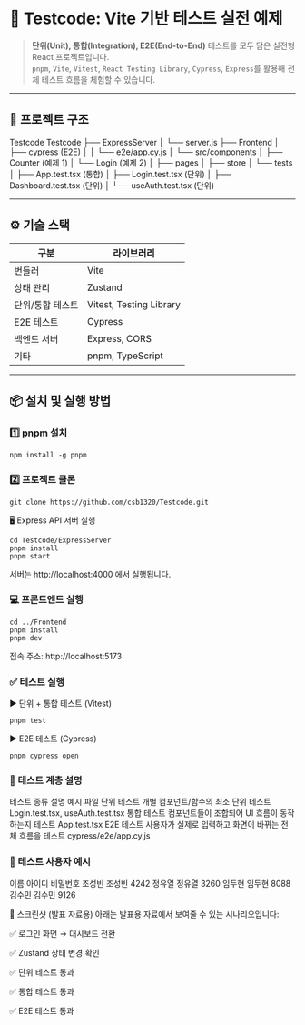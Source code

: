 # 🧪 Testcode: Vite 기반 테스트 실전 예제

> **단위(Unit), 통합(Integration), E2E(End-to-End)** 테스트를 모두 담은 실전형 React 프로젝트입니다.  
> `pnpm`, `Vite`, `Vitest`, `React Testing Library`, `Cypress`, `Express`를 활용해 전체 테스트 흐름을 체험할 수 있습니다.

---

## 📁 프로젝트 구조

Testcode
Testcode
├── ExpressServer
│   └── server.js
├── Frontend
│   ├── cypress (E2E)
│   │   └── e2e/app.cy.js
│   └── src/components
│       ├── Counter (예제 1)
│       └── Login (예제 2)
│           ├── pages
│           ├── store
│           └── tests
│               ├── App.test.tsx (통합)
│               ├── Login.test.tsx (단위)
│               ├── Dashboard.test.tsx (단위)
│               └── useAuth.test.tsx (단위)


---

## ⚙️ 기술 스택

| 구분            | 라이브러리                           |
|----------------|--------------------------------------|
| 번들러          | Vite                                 |
| 상태 관리       | Zustand                              |
| 단위/통합 테스트 | Vitest, Testing Library              |
| E2E 테스트      | Cypress                              |
| 백엔드 서버     | Express, CORS                        |
| 기타           | pnpm, TypeScript                     |

---

## 📦 설치 및 실행 방법

### 1️⃣ pnpm 설치

```
npm install -g pnpm
```


### 2️⃣ 프로젝트 클론
```
git clone https://github.com/csb1320/Testcode.git
```

🖥 Express API 서버 실행
```
cd Testcode/ExpressServer
pnpm install
pnpm start
```

서버는 http://localhost:4000 에서 실행됩니다.

### 💻 프론트엔드 실행
```
cd ../Frontend
pnpm install
pnpm dev
```

접속 주소: http://localhost:5173

### ✅ 테스트 실행
▶ 단위 + 통합 테스트 (Vitest)
```
pnpm test
```
▶ E2E 테스트 (Cypress)
```
pnpm cypress open
```

### 🧪 테스트 계층 설명
테스트 종류	설명	예시 파일
단위 테스트	개별 컴포넌트/함수의 최소 단위 테스트	Login.test.tsx, useAuth.test.tsx
통합 테스트	컴포넌트들이 조합되어 UI 흐름이 동작하는지 테스트	App.test.tsx
E2E 테스트	사용자가 실제로 입력하고 화면이 바뀌는 전체 흐름을 테스트	cypress/e2e/app.cy.js

### 👥 테스트 사용자 예시
이름	아이디	비밀번호
조성빈	조성빈	4242
정유열	정유열	3260
임두현	임두현	8088
김수민	김수민	9126

📸 스크린샷 (발표 자료용)
아래는 발표용 자료에서 보여줄 수 있는 시나리오입니다:

✅ 로그인 화면 → 대시보드 전환

✅ Zustand 상태 변경 확인

✅ 단위 테스트 통과

✅ 통합 테스트 통과

✅ E2E 테스트 통과
